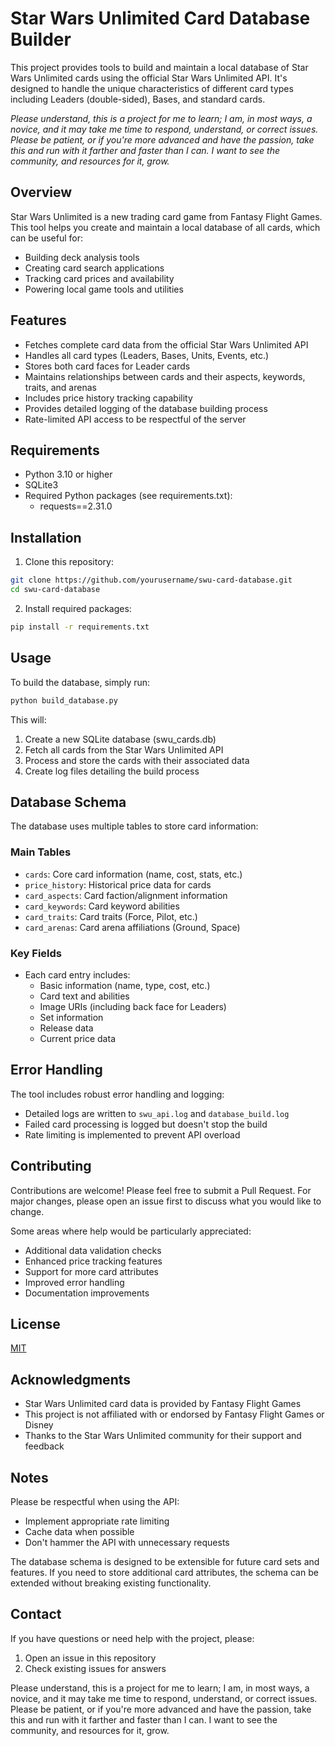 # Star Wars Unlimited Card Database Builder

This project provides tools to build and maintain a local database of Star Wars Unlimited cards using the official Star Wars Unlimited API. It's designed to handle the unique characteristics of different card types including Leaders (double-sided), Bases, and standard cards.




_Please understand, this is a project for me to learn; I am, in most ways, a novice, and it may take me time to respond, understand, or correct issues. Please be patient, or if you're more advanced and have the passion, take this and run with it farther and faster than I can. I want to see the community, and resources for it, grow._

## Overview

Star Wars Unlimited is a new trading card game from Fantasy Flight Games. This tool helps you create and maintain a local database of all cards, which can be useful for:

- Building deck analysis tools
- Creating card search applications
- Tracking card prices and availability
- Powering local game tools and utilities

## Features

- Fetches complete card data from the official Star Wars Unlimited API
- Handles all card types (Leaders, Bases, Units, Events, etc.)
- Stores both card faces for Leader cards
- Maintains relationships between cards and their aspects, keywords, traits, and arenas
- Includes price history tracking capability
- Provides detailed logging of the database building process
- Rate-limited API access to be respectful of the server

## Requirements

- Python 3.10 or higher
- SQLite3
- Required Python packages (see requirements.txt):
  - requests==2.31.0

## Installation

1. Clone this repository:
```bash
git clone https://github.com/yourusername/swu-card-database.git
cd swu-card-database
```

2. Install required packages:
```bash
pip install -r requirements.txt
```

## Usage

To build the database, simply run:
```bash
python build_database.py
```

This will:
1. Create a new SQLite database (swu_cards.db)
2. Fetch all cards from the Star Wars Unlimited API
3. Process and store the cards with their associated data
4. Create log files detailing the build process

## Database Schema

The database uses multiple tables to store card information:

### Main Tables
- `cards`: Core card information (name, cost, stats, etc.)
- `price_history`: Historical price data for cards
- `card_aspects`: Card faction/alignment information
- `card_keywords`: Card keyword abilities
- `card_traits`: Card traits (Force, Pilot, etc.)
- `card_arenas`: Card arena affiliations (Ground, Space)

### Key Fields
- Each card entry includes:
  - Basic information (name, type, cost, etc.)
  - Card text and abilities
  - Image URIs (including back face for Leaders)
  - Set information
  - Release data
  - Current price data

## Error Handling

The tool includes robust error handling and logging:
- Detailed logs are written to `swu_api.log` and `database_build.log`
- Failed card processing is logged but doesn't stop the build
- Rate limiting is implemented to prevent API overload

## Contributing

Contributions are welcome! Please feel free to submit a Pull Request. For major changes, please open an issue first to discuss what you would like to change.

Some areas where help would be particularly appreciated:
- Additional data validation checks
- Enhanced price tracking features
- Support for more card attributes
- Improved error handling
- Documentation improvements

## License

[MIT](https://choosealicense.com/licenses/mit/)

## Acknowledgments

- Star Wars Unlimited card data is provided by Fantasy Flight Games
- This project is not affiliated with or endorsed by Fantasy Flight Games or Disney
- Thanks to the Star Wars Unlimited community for their support and feedback

## Notes

Please be respectful when using the API:
- Implement appropriate rate limiting
- Cache data when possible
- Don't hammer the API with unnecessary requests

The database schema is designed to be extensible for future card sets and features. If you need to store additional card attributes, the schema can be extended without breaking existing functionality.

## Contact

If you have questions or need help with the project, please:
1. Open an issue in this repository
2. Check existing issues for answers

Please understand, this is a project for me to learn; I am, in most ways, a novice, and it may take me time to respond, understand, or correct issues. Please be patient, or if you're more advanced and have the passion, take this and run with it farther and faster than I can. I want to see the community, and resources for it, grow.
